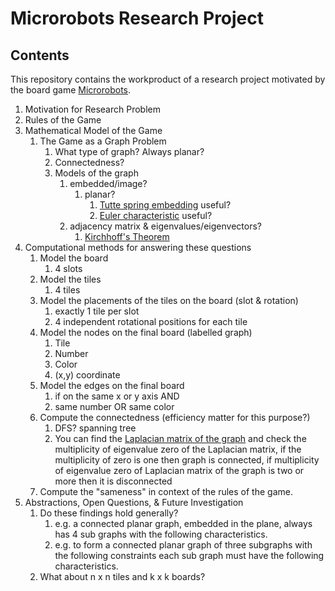 Microrobots Research Project
============================

Contents
------

This repository contains the workproduct of a research project motivated by the board game [Microrobots](https://boardgamegeek.com/boardgame/191543/micro-robots).
 
1. Motivation for Research Problem
2. Rules of the Game
3. Mathematical Model of the Game
   1. The Game as a Graph Problem
      1. What type of graph? Always planar?
      2. Connectedness?
      3. Models of the graph 
         1. embedded/image?
            1. planar?
               1. [Tutte spring embedding](https://en.wikipedia.org/wiki/Tutte_embedding#:~:text=Tutte's%20spring%20theorem%2C%20proven%20by,resulting%20planar%20embedding%20is%20convex.) useful?
               2. [Euler characteristic](https://en.wikipedia.org/wiki/Euler_characteristic#Plane_graphs) useful?
         2. adjacency matrix & eigenvalues/eigenvectors?
            1. [Kirchhoff's Theorem](https://en.wikipedia.org/wiki/Kirchhoff%27s_theorem)
4. Computational methods for answering these questions
   1. Model the board
      1. 4 slots
   2. Model the tiles
      1. 4 tiles
   3. Model the placements of the tiles on the board (slot & rotation)
      1. exactly 1 tile per slot 
      2. 4 independent rotational positions for each tile
   4. Model the nodes on the final board (labelled graph)
      1. Tile
      2. Number 
      3. Color
      4. (x,y) coordinate
   5. Model the edges on the final board
      1. if on the same x or y axis AND 
      2. same number OR same color
   6. Compute the connectedness (efficiency matter for this purpose?)
      1. DFS? spanning tree
      2. You can find the [Laplacian matrix of the graph](https://math.uchicago.edu/~may/REU2013/REUPapers/Marsden.pdf) and check the multiplicity of eigenvalue zero of the Laplacian matrix, if the multiplicity of zero is one then graph is connected, if multiplicity of eigenvalue zero of Laplacian matrix of the graph is two or more then it is disconnected
   7. Compute the "sameness" in context of the rules of the game.
5. Abstractions, Open Questions, & Future Investigation
   1. Do these findings hold generally?
      1. e.g. a connected planar graph, embedded in the plane, always has 4 sub graphs with the following characteristics.
      2. e.g. to form a connected planar graph of three subgraphs with the following constraints each sub graph must have the following characteristics.
   2. What about n x n tiles and k x k boards?